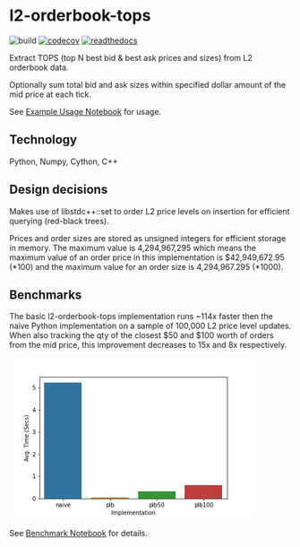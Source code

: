 # l2-orderbook-tops

![build](https://github.com/Tiergarten/l2-orderbook-tops/actions/workflows/python-package.yml/badge.svg) [![codecov](https://codecov.io/gh/Tiergarten/l2-orderbook-tops/branch/master/graph/badge.svg?token=MPPY9Z65PA)](https://codecov.io/gh/Tiergarten/l2-orderbook-tops) [![readthedocs](https://readthedocs.org/projects/l2-orderbook-tops/badge/?version=latest)](https://l2-orderbook-tops.readthedocs.io/en/latest/)

Extract TOPS (top N best bid & best ask prices and sizes) from L2 orderbook data. 

Optionally sum total bid and ask sizes within specified dollar amount of the mid price at each tick.

See [Example Usage Notebook](docs/example_usage.ipynb) for usage.

## Technology

Python, Numpy, Cython, C++

## Design decisions

Makes use of libstdc++::set to order L2 price levels on insertion for efficient querying (red-black trees).

Prices and order sizes are stored as unsigned integers for efficient storage in memory. The maximum value is 4,294,967,295 which means the maximum value of an order price in this implementation is $42,949,672.95 (*100) and the maximum value for an order size is 4,294,967.295 (*1000). 

## Benchmarks

The basic l2-orderbook-tops implementation runs ~114x faster then the naive Python implementation on a sample of 100,000 L2 price level updates. When also tracking the qty of the closest $50 and $100 worth of orders from the mid price, this improvement decreases to 15x and 8x respectively.

![alt text](docs/benchmarks.png)

See [Benchmark Notebook](docs/benchmarks.ipynb) for details.
